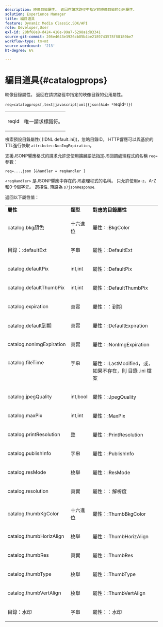 ```yaml
---
description: 映像目錄屬性。 返回在請求路徑中指定的映像目錄的公用屬性。
solution: Experience Manager
title: 編目道具
feature: Dynamic Media Classic,SDK/API
role: Developer,User
exl-id: 28bf68e8-d424-418e-99a7-5298a1d83341
source-git-commit: 206e4643e3926cb85b4be2189743578f88180be7
workflow-type: tm+mt
source-wordcount: '213'
ht-degree: 6%

---
```


# 編目道具{#catalogprops}

映像目錄屬性。 返回在請求路徑中指定的映像目錄的公用屬性。

`req=catalogprops[,text|javascript|xml|{json[&id= *`reqId`*]}]`

<table id="simpletable_D1D9183C08834005B482B103CEF2EDA9"> 
 <tr class="strow"> 
  <td class="stentry"> <p><span class="codeph"><span class="varname"> reqId</span></span> </p> </td> 
  <td class="stentry"> <p>唯一請求標識符。 </p></td> 
 </tr> 
</table>

檢索預設目錄屬性( [!DNL default.ini])，忽略目錄ID。 HTTP響應可以與基於的TTL進行快取 `attribute::NonImgExpiration`。

支援JSONP響應格式的請求允許您使用擴展語法指定JS回調處理程式的名稱 `req=` 參數：

`req=...,json [&handler = reqHandler ]`

`<reqHandler>` 是JSONP響應中存在的JS處理程式的名稱。 只允許使用a-z、A-Z和0-9個字元。 選擇性. 預設為 `s7jsonResponse`.

返回以下屬性值：

<table id="table_DEC26CBF274945298BA81B5E2E2F331D"> 
 <tbody> 
  <tr> 
   <td> <b> 屬性</b> </td> 
   <td> <b> 類型</b> </td> 
   <td> <b> 對應的目錄屬性</b> </td> 
  </tr> 
  <tr> 
   <td> <p> <span class="codeph"> catalog.bkg顏色</span> </p> </td> 
   <td> <p> 十六進位 </p> </td> 
   <td> <p> <span class="codeph"> 屬性：:BkgColor</span> </p> </td> 
  </tr> 
  <tr> 
   <td> <p> <span class="codeph"> 目錄：:defaultExt</span> </p> </td> 
   <td> <p> 字串 </p> </td> 
   <td> <p> <span class="codeph"> 屬性：:DefaultExt</span> </p> </td> 
  </tr> 
  <tr> 
   <td> <p> <span class="codeph"> catalog.defaultPix</span> </p> </td> 
   <td> <p> int,int </p> </td> 
   <td> <p> <span class="codeph"> 屬性：:DefaultPix</span> </p> </td> 
  </tr> 
  <tr> 
   <td> <p> <span class="codeph"> catalog.defaultThumbPix</span> </p> </td> 
   <td> <p> int,int </p> </td> 
   <td> <p> <span class="codeph"> 屬性：:DefaultThumbPix</span> </p> </td> 
  </tr> 
  <tr> 
   <td> <p> <span class="codeph"> catalog.expiration</span> </p> </td> 
   <td> <p> 真實 </p> </td> 
   <td> <p> <span class="codeph"> 屬性：：到期</span> </p> </td> 
  </tr> 
  <tr> 
   <td> <p> <span class="codeph"> catalog.default到期</span> </p> </td> 
   <td> <p> 真實 </p> </td> 
   <td> <p> <span class="codeph"> 屬性：:DefaultExpiration</span> </p> </td> 
  </tr> 
  <tr> 
   <td> <p> <span class="codeph"> catalog.nonImgExpiration</span> </p> </td> 
   <td> <p> 真實 </p> </td> 
   <td> <p> <span class="codeph"> 屬性：:NonImgExpiration</span> </p> </td> 
  </tr> 
  <tr valign="top"> 
   <td> <p> <span class="codeph"> catalog.fileTime</span> </p> </td> 
   <td> <p> 字串 </p> </td> 
   <td> <p> <span class="codeph"> 屬性：:LastModified</span>，或，如果不存在，則 <span class="varname"> 目錄</span><span class="filepath"> .ini</span> 檔案 </p> </td> 
  </tr> 
  <tr> 
   <td> <p> <span class="codeph"> catalog.jpegQuality</span> </p> </td> 
   <td> <p> int,bool </p> </td> 
   <td> <p> <span class="codeph"> 屬性：:JpegQuality</span> </p> </td> 
  </tr> 
  <tr> 
   <td> <p> <span class="codeph"> catalog.maxPix</span> </p> </td> 
   <td> <p> int,int </p> </td> 
   <td> <p> <span class="codeph"> 屬性：:MaxPix</span> </p> </td> 
  </tr> 
  <tr> 
   <td> <p> <span class="codeph"> catalog.printResolution</span> </p> </td> 
   <td> <p> 整 </p> </td> 
   <td> <p> <span class="codeph"> 屬性：:PrintResolution</span> </p> </td> 
  </tr> 
  <tr> 
   <td> <p> <span class="codeph"> catalog.publishInfo</span> </p> </td> 
   <td> <p> 字串 </p> </td> 
   <td> <p> <span class="codeph"> 屬性：:PublishInfo</span> </p> </td> 
  </tr> 
  <tr> 
   <td> <p> <span class="codeph"> catalog.resMode</span> </p> </td> 
   <td> <p> 枚舉 </p> </td> 
   <td> <p> <span class="codeph"> 屬性：:ResMode</span> </p> </td> 
  </tr> 
  <tr> 
   <td> <p> <span class="codeph"> catalog.resolution</span> </p> </td> 
   <td> <p> 真實 </p> </td> 
   <td> <p> <span class="codeph"> 屬性：：解析度</span> </p> </td> 
  </tr> 
  <tr> 
   <td> <p> <span class="codeph"> catalog.thumbKgColor</span> </p> </td> 
   <td> <p> 十六進位 </p> </td> 
   <td> <p> <span class="codeph"> 屬性：:ThumbBkgColor</span> </p> </td> 
  </tr> 
  <tr> 
   <td> <p> <span class="codeph"> catalog.thumbHorizAlign</span> </p> </td> 
   <td> <p> 枚舉 </p> </td> 
   <td> <p> <span class="codeph"> 屬性：:ThumbHorizAlign</span> </p> </td> 
  </tr> 
  <tr> 
   <td> <p> <span class="codeph"> catalog.thumbRes</span> </p> </td> 
   <td> <p> 真實 </p> </td> 
   <td> <p> <span class="codeph"> 屬性：:ThumbRes</span> </p> </td> 
  </tr> 
  <tr> 
   <td> <p> <span class="codeph"> catalog.thumbType</span> </p> </td> 
   <td> <p> 枚舉 </p> </td> 
   <td> <p> <span class="codeph"> 屬性：:ThumbType</span> </p> </td> 
  </tr> 
  <tr> 
   <td> <p> <span class="codeph"> catalog.thumbVertAlign</span> </p> </td> 
   <td> <p> 枚舉 </p> </td> 
   <td> <p> <span class="codeph"> 屬性：:ThumbVertAlign</span> </p> </td> 
  </tr> 
  <tr> 
   <td> <p> <span class="codeph"> 目錄：水印</span> </p> </td> 
   <td> <p> 字串 </p> </td> 
   <td> <p> <span class="codeph"> 屬性：：水印</span> </p> </td> 
  </tr> 
 </tbody> 
</table>
